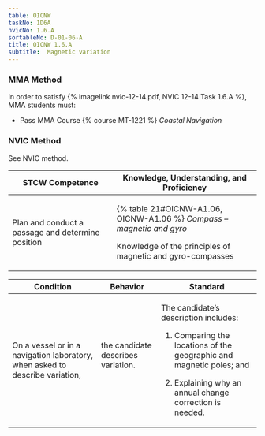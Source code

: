 ```yaml
---
table: OICNW
taskNo: 1D6A
nvicNo: 1.6.A 
sortableNo: D-01-06-A
title: OICNW 1.6.A 
subtitle:  Magnetic variation
---
```



### MMA Method

In order to satisfy  {% imagelink nvic-12-14.pdf, NVIC 12-14 Task 1.6.A %}, MMA students must:

* Pass MMA Course {% course MT-1221 %}  *Coastal Navigation*


### NVIC Method

<a onclick="togglevisibility('nvic_methods')" >See NVIC method.</a>

<div id='nvic_methods' class='hide'>

<table>
<thead>
<tr>
<th class='forty'> STCW Competence </th>
<th class='sixty'> Knowledge, Understanding, and Proficiency </th>
</tr>
</thead>




<tbody>
<tr><td markdown='1'>

Plan and conduct a passage and determine position

</td><td markdown='1'>

{% table 21#OICNW-A1.06, OICNW-A1.06 %} *Compass – magnetic and gyro*

Knowledge of the principles of magnetic and gyro-compasses

</td></tr>


</tbody>
</table>


<table>
<thead>
<tr><th class='twenty'>  Condition </th><th class='twenty'> Behavior </th><th  class='sixty'>Standard </th></tr>
</thead>
<tbody >



<tr><td markdown='1'>

On a vessel or in a navigation laboratory, when asked to describe variation,

</td><td markdown='1'>

the candidate describes variation.

<br>

<div class="tooltip" markdown='1'>



</div>


</td><td markdown='1'>

The candidate’s description includes:

1. Comparing the locations of the geographic and magnetic poles; and

2. Explaining why an annual change correction is needed.

</td></tr>
</tbody>
</table>
</div>
